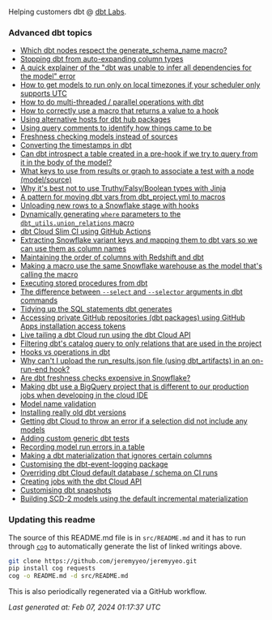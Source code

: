 Helping customers dbt @ [dbt Labs](https://www.getdbt.com/).

### Advanced dbt topics

- [Which dbt nodes respect the generate_schema_name macro?](https://gist.github.com/jeremyyeo/fcdc4e40967435c3556612b9709fdcf4)
- [Stopping dbt from auto-expanding column types](https://gist.github.com/jeremyyeo/0dc729bd090ccf0eec5bb9bce6b2859c)
- [A quick explainer of the "dbt was unable to infer all dependencies for the model" error](https://gist.github.com/jeremyyeo/e949848d035a2bd8b7560c179b0d98da)
- [How to get models to run only on local timezones if your scheduler only supports UTC](https://gist.github.com/jeremyyeo/76403ea85b74939fac75b8c5b029b6b9)
- [How to do multi-threaded / parallel operations with dbt](https://gist.github.com/jeremyyeo/b61655a3e5a52eb27640363650c79a1e)
- [How to correctly use a macro that returns a value to a hook](https://gist.github.com/jeremyyeo/7866afc4e36c1d6afb5663ca34330a82)
- [Using alternative hosts for dbt hub packages](https://gist.github.com/jeremyyeo/1dab5d07c661c94a8be0ddf56397e621)
- [Using query comments to identify how things came to be](https://gist.github.com/jeremyyeo/88dc852c142fc78af193766d13366234)
- [Freshness checking models instead of sources](https://gist.github.com/jeremyyeo/67f07c06c4cc6943838e7262728e3f7a)
- [Converting the timestamps in dbt](https://gist.github.com/jeremyyeo/21c384f251d2216f46e3b7ae1ffe725f)
- [Can dbt introspect a table created in a pre-hook if we try to query from it in the body of the model?](https://gist.github.com/jeremyyeo/4c96bfb112a084431038d6a64dd2a413)
- [What keys to use from results or graph to associate a test with a node (model/source)](https://gist.github.com/jeremyyeo/83adf1f412e5e497baef60e5ada35bf8)
- [Why it's best not to use Truthy/Falsy/Boolean types with Jinja](https://gist.github.com/jeremyyeo/e97dbc79b536e2ae4a72d734fedb1812)
- [A pattern for moving dbt vars from dbt_project.yml to macros](https://gist.github.com/jeremyyeo/06d552ee8facc8100416655ebc25d9b9)
- [Unloading new rows to a Snowflake stage with hooks](https://gist.github.com/jeremyyeo/f07dbe9a7687ffc4976e1488a8e35547)
- [Dynamically generating `where` parameters to the `dbt_utils.union_relations` macro](https://gist.github.com/jeremyyeo/81833f260b9b02960a8fe91896a0f1d3)
- [dbt Cloud Slim CI using GitHub Actions](https://gist.github.com/jeremyyeo/429067b3c64fd5854bdfb717b4f5f303)
- [Extracting Snowflake variant keys and mapping them to dbt vars so we can use them as column names](https://gist.github.com/jeremyyeo/4c5fb6db98a0cc3c876e718f80bb3420)
- [Maintaining the order of columns with Redshift and dbt](https://gist.github.com/jeremyyeo/c45daad12f071969604b0888b27f6488)
- [Making a macro use the same Snowflake warehouse as the model that's calling the macro](https://gist.github.com/jeremyyeo/16a38c644d6ba90e75d8d0a5ce879f34)
- [Executing stored procedures from dbt](https://gist.github.com/jeremyyeo/e64fa3e8fafb7fa21235c80ce3048efa)
- [ The difference between `--select` and `--selector` arguments in dbt commands](https://gist.github.com/jeremyyeo/1aeca767e2a4f157b07955d58f8078f7)
- [Tidying up the SQL statements dbt generates](https://gist.github.com/jeremyyeo/38e77b15abd4a873cbde085fee39e347)
- [Accessing private GitHub repositories (dbt packages) using GitHub Apps installation access tokens](https://gist.github.com/jeremyyeo/273edd90580353709f15d393a8c5c531)
- [Live tailing a dbt Cloud run using the dbt Cloud API](https://gist.github.com/jeremyyeo/234ced3b8b2cc3a528ba48a2c343748d)
- [Filtering dbt's catalog query to only relations that are used in the project](https://gist.github.com/jeremyyeo/f83ca852510956ba3f2f96aa079c43d5)
- [Hooks vs operations in dbt](https://gist.github.com/jeremyyeo/f97b6684643a9333d7901b4cefada32c)
- [Why can't I upload the run_results.json file (using dbt_artifacts) in an on-run-end hook?](https://gist.github.com/jeremyyeo/4b83c2490e1290a9bd7a5e33c8afaaaa)
- [Are dbt freshness checks expensive in Snowflake?](https://gist.github.com/jeremyyeo/9b33ae5dee456a59f800e4fcf87c74fe)
- [Making dbt use a BigQuery project that is different to our production jobs when developing in the cloud IDE](https://gist.github.com/jeremyyeo/197fc3e56c75a1530e3e69675ee9e1c8)
- [Model name validation](https://gist.github.com/jeremyyeo/5e3bae4e7a2ff6c6b554880c0d8d0e86)
- [Installing really old dbt versions](https://gist.github.com/jeremyyeo/dd3df9b6dde44f665b63a95b765ab893)
- [Getting dbt Cloud to throw an error if a selection did not include any models](https://gist.github.com/jeremyyeo/57d09c7e1d4fe31e265a002d30078e3a)
- [Adding custom generic dbt tests](https://gist.github.com/jeremyyeo/2e65478b5ec9d6593d7f36efbf412f17)
- [Recording model run errors in a table ](https://gist.github.com/jeremyyeo/064106e480106b49cd337f33a765ef20)
- [Making a dbt materialization that ignores certain columns](https://gist.github.com/jeremyyeo/1927816bfaebcf3be91f605e9d84d215)
- [Customising the dbt-event-logging package](https://gist.github.com/jeremyyeo/67e35e37880e3e7c8501672e183c4d5b)
- [Overriding dbt Cloud default database / schema on CI runs](https://gist.github.com/jeremyyeo/759d8675f9b36abfa8ba462c32f7c3e3)
- [Creating jobs with the dbt Cloud API](https://gist.github.com/jeremyyeo/38f7025e1c3aa07fe5d0631c5c6fe222)
- [Customising dbt snapshots](https://gist.github.com/jeremyyeo/7da6a6a4fd6dba598c04c431f74e91c0)
- [Building SCD-2 models using the default incremental materialization](https://gist.github.com/jeremyyeo/3a23f3fbcb72f10a17fc4d31b8a47854)


### Updating this readme

The source of this README.md file is in `src/README.md` and it has to run through [`cog`](https://nedbatchelder.com/code/cog) to automatically generate the list of linked writings above.

```sh
git clone https://github.com/jeremyyeo/jeremyyeo.git
pip install cog requests
cog -o README.md -d src/README.md
```

This is also periodically regenerated via a GitHub workflow.

_Last generated at: Feb 07, 2024 01:17:37 UTC_
